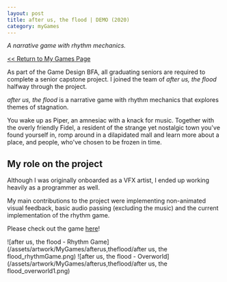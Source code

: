 ```yaml
---
layout: post
title: after us, the flood | DEMO (2020)
category: myGames
---
```

_A narrative game with rhythm mechanics._

<a href="/myGames"><< Return to My Games Page</a>

As part of the Game Design BFA, all graduating seniors are required to complete a senior capstone project. I joined the team of _after us, the flood_ halfway through the project. 

_after us, the flood_ is a narrative game with rhythm mechanics that explores themes of stagnation. 

You wake up as Piper, an amnesiac with a knack for music. Together with the overly friendly Fidel, a resident of the strange yet nostalgic town you've found yourself in, romp around in a dilapidated mall and learn more about a place, and people, who've chosen to be frozen in time.

## My role on the project
Although I was originally onboarded as a VFX artist, I ended up working heavily as a programmer as well. 

My main contributions to the project were implementing non-animated visual feedback, basic audio passing (excluding the music) and the current implementation of the rhythm game. 

Please check out the game [here](https://autf.itch.io/afterus-demo)!

![after us, the flood - Rhythm Game](/assets/artwork/MyGames/afterus,theflood/after us, the flood_rhythmGame.png) 
![after us, the flood - Overworld](/assets/artwork/MyGames/afterus,theflood/after us, the flood_overworld1.png)
